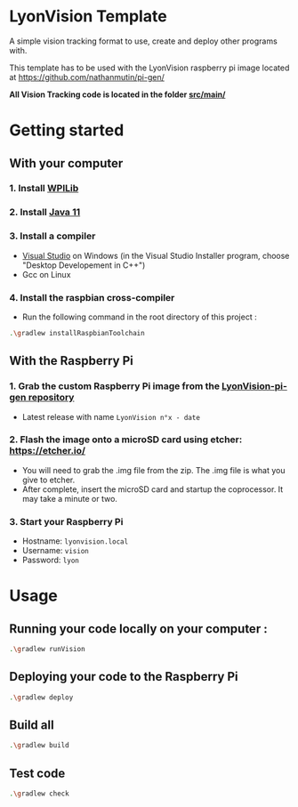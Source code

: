 # LyonVision Template

A simple vision tracking format to use, create and deploy other programs with.

This template has to be used with the LyonVision raspberry pi image located at https://github.com/nathanmutin/pi-gen/

**All Vision Tracking code is located in the folder [src/main/](src/main)**


# Getting started

## With your computer

### 1. Install [WPILib](https://github.com/wpilibsuite/allwpilib/releases)

### 2. Install [Java 11](https://www.oracle.com/technetwork/java/javase/downloads/jdk11-downloads-5066655.html)

### 3. Install a compiler
  - [Visual Studio](https://visualstudio.microsoft.com/fr/downloads/) on Windows (in the Visual Studio Installer program, choose "Desktop Developement in C++")
  - Gcc on Linux

### 4. Install the raspbian cross-compiler
  - Run the following command in the root directory of this project :
  ```bash
  .\gradlew installRaspbianToolchain
  ```


## With the Raspberry Pi

### 1. Grab the custom Raspberry Pi image from the [LyonVision-pi-gen repository](https://github.com/nathanmutin/pi-gen/releases)
  - Latest release with name `LyonVision n°x - date`

### 2. Flash the image onto a microSD card using etcher: https://etcher.io/
  - You will need to grab the .img file from the zip. The .img file is what you give to etcher.
  - After complete, insert the microSD card and startup the coprocessor. It may take a minute or two.

### 3. Start your Raspberry Pi
  - Hostname: `lyonvision.local`
  - Username: `vision`
  - Password: `lyon`



# Usage

## Running your code locally on your computer :
```bash
.\gradlew runVision
```

## Deploying your code to the Raspberry Pi
```bash
.\gradlew deploy
```

## Build all
```bash
.\gradlew build
```

## Test code
```bash
.\gradlew check
```
